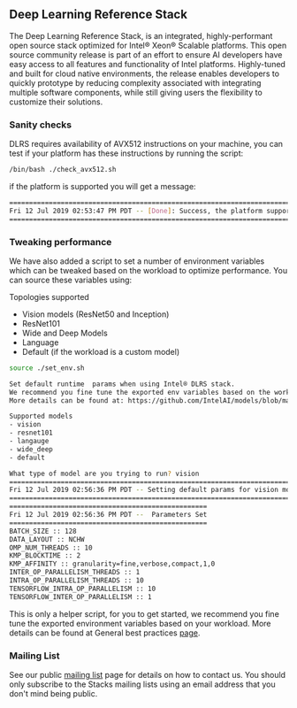 ## Deep Learning Reference Stack 

The Deep Learning Reference Stack, is an integrated, highly-performant open source stack optimized for Intel® Xeon® Scalable platforms.
This open source community release is part of an effort to ensure AI developers have easy access to all features and functionality of Intel platforms.
Highly-tuned and built for cloud native environments, the release enables developers to quickly prototype by reducing complexity associated with integrating
multiple software components, while still giving users the flexibility to customize their solutions.

### Sanity checks

DLRS requires availability of AVX512 instructions on your machine, you can test if your platform has these instructions by running the script:

```bash
/bin/bash ./check_avx512.sh
```
if the platform is supported you will get a message:

```bash
==============================================================================================
Fri 12 Jul 2019 02:53:47 PM PDT -- [Done]: Success, the platform supports AVX-512 instructions
==============================================================================================
```

### Tweaking performance

We have also added a script to set a number of environment variables which can be tweaked based on the workload to optimize performance. You can source these variables using:

Topologies supported

- Vision models (ResNet50 and Inception)
- ResNet101
- Wide and Deep Models
- Language
- Default (if the workload is a custom model)

```bash
source ./set_env.sh

Set default runtime  params when using Intel® DLRS stack.
We recommend you fine tune the exported env variables based on the workload
More details can be found at: https://github.com/IntelAI/models/blob/master/docs/general/tensorflow_serving/GeneralBestPractices.md

Supported models
- vision
- resnet101
- langauge
- wide_deep
- default

What type of model are you trying to run? vision
===========================================================================
Fri 12 Jul 2019 02:56:36 PM PDT -- Setting default params for vision models
===========================================================================
==================================================
Fri 12 Jul 2019 02:56:36 PM PDT --  Parameters Set
==================================================
BATCH_SIZE :: 128
DATA_LAYOUT :: NCHW
OMP_NUM_THREADS :: 10
KMP_BLOCKTIME :: 2
KMP_AFFINITY :: granularity=fine,verbose,compact,1,0
INTER_OP_PARALLELISM_THREADS :: 1
INTRA_OP_PARALLELISM_THREADS :: 10
TENSORFLOW_INTRA_OP_PARALLELISM :: 10
TENSORFLOW_INTER_OP_PARALLELISM :: 1
```

This is only a helper script, for you to get started, we recommend you fine tune the exported environment variables based on your workload.
More details can be found at General best practices [page](https://github.com/IntelAI/models/blob/master/docs/general/tensorflow_serving/GeneralBestPractices.md).

### Mailing List

See our public [mailing list](https://lists.01.org/mailman/listinfo/stacks) page for details on how to contact us. You should only subscribe to the Stacks mailing lists using an email address that you don't mind being public.
